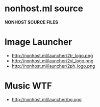# nonhost.ml source
**NONHOST SOURCE FILES**

# Image Launcher
- http://nonhost.ml/launcher/2tr_logo.png
- http://nonhost.ml/launcher/2vl_logo.png
- http://nonhost.ml/launcher/2ph_logo.png

# Music WTF
- http://nonhost.ml/launcher/bg.ogg
